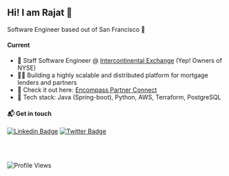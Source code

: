 ## Hi! I am Rajat 👋

Software Engineer based out of San Francisco :round_pushpin:


#### Current
- :telescope: Staff Software Engineer @ [Intercontinental Exchange](https://www.icemortgagetechnology.com) (Yep! Owners of NYSE)
- :man_technologist: Building a highly scalable and distributed platform for mortgage lenders and partners
- :star2: Check it out here: [Encompass Partner Connect](https://docs.partnerconnect.elliemae.com/partnerconnect)
- :rocket: Tech stack: Java (Spring-boot), Python, AWS, Terraform, PostgreSQL

<!--
**RajatArora08/RajatArora08** is a ✨ _special_ ✨ repository because its `README.md` (this file) appears on your GitHub profile.

Here are some ideas to get you started:

- 🔭 I’m currently working on ...
- 🌱 I’m currently learning ...
- 👯 I’m looking to collaborate on ...
- 🤔 I’m looking for help with ...
- 💬 Ask me about ...
- 📫 How to reach me: ...
- 😄 Pronouns: ...
- ⚡ Fun fact: ...
-->

 

#### :mailbox_with_mail: Get in touch
[![Linkedin Badge](https://img.shields.io/badge/-Rajat%20Arora-blue?style=flat-square&logo=Linkedin&logoColor=white&link=https://www.linkedin.com/in/rajatar08/)](https://www.linkedin.com/in/rajatar08)
[![Twitter Badge](https://img.shields.io/badge/-@digital_nomad8-00acee?style=flat&logo=Twitter&logoColor=white)](https://twitter.com/intent/follow?screen_name=digital_nomad8 "Follow on Twitter")

<br/>
<br/>

![Profile Views](https://komarev.com/ghpvc/?username=rajatarora08&color=blue)
